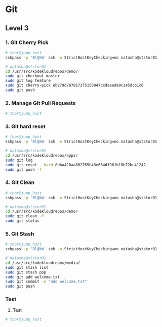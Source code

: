 # Git

## Level 3

### 1. Git Cherry Pick

```bash
# thor@jump_host
sshpass -p 'Bl@kW' ssh -o StrictHostKeyChecking=no natasha@ststor01

# natasha@ststor01
cd /usr/src/kodekloudrepos/demo/
sudo git checkout master
sudo git log feature
sudo git cherry-pick eb279d787817375155947ccdaaeda9c145dcb1c6
sudo git push
```



### 2. Manage Git Pull Requests

```bash
# thor@jump_host
```



### 3. Git hard reset

```bash
# thor@jump_host
sshpass -p 'Bl@kW' ssh -o StrictHostKeyChecking=no natasha@ststor01

# natasha@ststor01
cd /usr/src/kodekloudrepos/apps/
sudo git log
sudo git reset --hard 8dba420aa862765b43e654d196fb18b72be41242
sudo git push -f
```



### 4. Git Clean

```bash
# thor@jump_host
sshpass -p 'Bl@kW' ssh -o StrictHostKeyChecking=no natasha@ststor01

# natasha@ststor01
cd /usr/src/kodekloudrepos/demo/
sudo git clean -f
sudo git status
```



### 5. Git Stash

```bash
# thor@jump_host
sshpass -p 'Bl@kW' ssh -o StrictHostKeyChecking=no natasha@ststor01

# natasha@ststor01
cd /usr/src/kodekloudrepos/media/
sudo git stash list
sudo git stash pop
sudo git add welcome.txt
sudo git commit -m "add welcome.txt"
sudo git push
```



### Test

1. Test

```bash
# thor@jump_host

```

